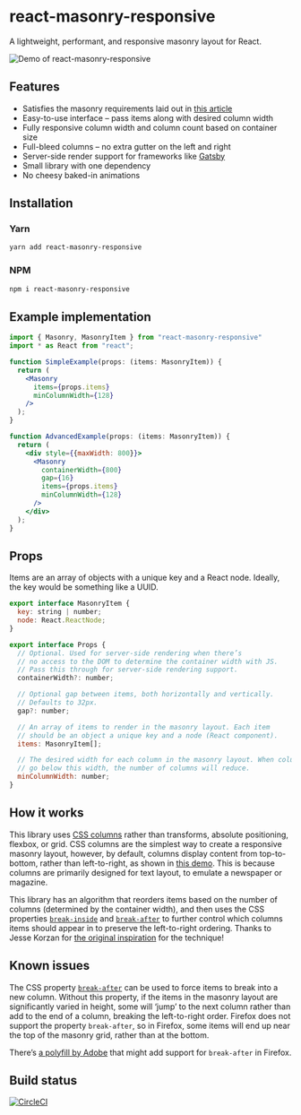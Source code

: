 # react-masonry-responsive

A lightweight, performant, and responsive masonry layout for React.

![Demo of react-masonry-responsive](https://raw.githubusercontent.com/heydovetail/react-masonry-responsive/master/img/demo.gif)

## Features

* Satisfies the masonry requirements laid out in [this article](https://regisphilibert.com/blog/2017/12/pure-css-masonry-layout-with-flexbox-grid-columns-in-2018/)
* Easy-to-use interface – pass items along with desired column width
* Fully responsive column width and column count based on container size
* Full-bleed columns – no extra gutter on the left and right
* Server-side render support for frameworks like [Gatsby](https://www.gatsbyjs.org/)
* Small library with one dependency
* No cheesy baked-in animations

## Installation

### Yarn

```bash
yarn add react-masonry-responsive
```

### NPM

```bash
npm i react-masonry-responsive
```

## Example implementation

```jsx
import { Masonry, MasonryItem } from "react-masonry-responsive"
import * as React from "react";

function SimpleExample(props: (items: MasonryItem)) {
  return (
    <Masonry
      items={props.items}
      minColumnWidth={128}
    />
  );
}

function AdvancedExample(props: (items: MasonryItem)) {
  return (
    <div style={{maxWidth: 800}}>
      <Masonry
        containerWidth={800}
        gap={16}
        items={props.items}
        minColumnWidth={128}
      />
    </div>
  );
}
```

## Props

Items are an array of objects with a unique key and a React node. Ideally, the key would be something like a UUID.

```jsx
export interface MasonryItem {
  key: string | number;
  node: React.ReactNode;
}

export interface Props {
  // Optional. Used for server-side rendering when there’s
  // no access to the DOM to determine the container width with JS.
  // Pass this through for server-side rendering support.
  containerWidth?: number;

  // Optional gap between items, both horizontally and vertically.
  // Defaults to 32px.
  gap?: number;

  // An array of items to render in the masonry layout. Each item
  // should be an object a unique key and a node (React component).
  items: MasonryItem[];

  // The desired width for each column in the masonry layout. When columns
  // go below this width, the number of columns will reduce.
  minColumnWidth: number;
}
```

## How it works

This library uses [CSS columns](https://developer.mozilla.org/en-US/docs/Web/CSS/columns) rather than transforms, absolute positioning, flexbox, or grid. CSS columns are the simplest way to create a responsive masonry layout, however, by default, columns display content from top-to-bottom, rather than left-to-right, as shown in [this demo](https://masonry-css-js.netlify.com/). This is because columns are primarily designed for text layout, to emulate a newspaper or magazine.

This library has an algorithm that reorders items based on the number of columns (determined by the container width), and then uses the CSS properties [`break-inside`](https://developer.mozilla.org/en-US/docs/Web/CSS/break-inside) and [`break-after`](https://developer.mozilla.org/en-US/docs/Web/CSS/break-after) to further control which columns items should appear in to preserve the left-to-right ordering. Thanks to Jesse Korzan for [the original inspiration](https://hackernoon.com/masonry-layout-technique-react-demo-of-100-css-control-of-the-view-e4190fa4296) for the technique!

## Known issues

The CSS property [`break-after`](https://developer.mozilla.org/en-US/docs/Web/CSS/break-after) can be used to force items to break into a new column. Without this property, if the items in the masonry layout are significantly varied in height, some will ‘jump’ to the next column rather than add to the end of a column, breaking the left-to-right order. Firefox does not support the property `break-after`, so in Firefox, some items will end up near the top of the masonry grid, rather than at the bottom.

There’s [a polyfill by Adobe](https://github.com/adobe-webplatform/css-regions-polyfill) that might add support for `break-after` in Firefox.

## Build status

[![CircleCI](https://circleci.com/gh/heydovetail/react-masonry-responsive.svg?style=svg)](https://circleci.com/gh/heydovetail/react-masonry-responsive)
